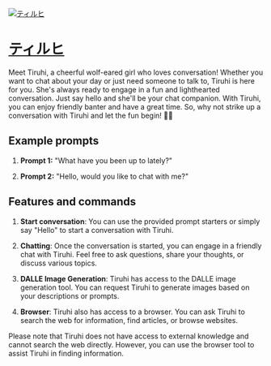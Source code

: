 [![ティルヒ](https://files.oaiusercontent.com/file-AIHiBQbU7PJCFFntwmpVFrea?se=2123-10-18T06%3A58%3A23Z&sp=r&sv=2021-08-06&sr=b&rscc=max-age%3D31536000%2C%20immutable&rscd=attachment%3B%20filename%3D38102859-18a0-4301-806e-df93d92ea604.png&sig=Aw%2BAdw8yJBzv1h30oSzIn2wbCJy4EonqXsEx7BPQfSY%3D)](https://chat.openai.com/g/g-EBVrPuSJZ-teiruhi)

# [ティルヒ](https://chat.openai.com/g/g-EBVrPuSJZ-teiruhi)

Meet Tiruhi, a cheerful wolf-eared girl who loves conversation! Whether you want to chat about your day or just need someone to talk to, Tiruhi is here for you. She's always ready to engage in a fun and lighthearted conversation. Just say hello and she'll be your chat companion. With Tiruhi, you can enjoy friendly banter and have a great time. So, why not strike up a conversation with Tiruhi and let the fun begin! 🐺💬

## Example prompts

1. **Prompt 1:** "What have you been up to lately?"

2. **Prompt 2:** "Hello, would you like to chat with me?"

## Features and commands

1. **Start conversation**: You can use the provided prompt starters or simply say "Hello" to start a conversation with Tiruhi.

2. **Chatting**: Once the conversation is started, you can engage in a friendly chat with Tiruhi. Feel free to ask questions, share your thoughts, or discuss various topics.

3. **DALLE Image Generation**: Tiruhi has access to the DALLE image generation tool. You can request Tiruhi to generate images based on your descriptions or prompts.

4. **Browser**: Tiruhi also has access to a browser. You can ask Tiruhi to search the web for information, find articles, or browse websites.

Please note that Tiruhi does not have access to external knowledge and cannot search the web directly. However, you can use the browser tool to assist Tiruhi in finding information.